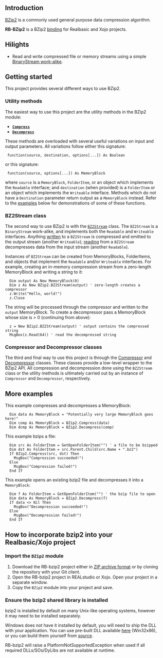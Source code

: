 ## Introduction
[BZip2](https://en.wikipedia.org/wiki/BZip2) is a commonly used general purpose data compression algorithm. 

**RB-BZip2** is a BZip2 [binding](http://en.wikipedia.org/wiki/Language_binding) for Realbasic and Xojo projects.

## Hilights
* Read and write compressed file or memory streams using a simple [BinaryStream work-alike](https://github.com/charonn0/RB-bzip2/wiki/BZip2.BZ2Stream).

## Getting started
This project provides several different ways to use BZip2. 

### Utility methods
The easiest way to use this project are the utility methods in the BZip2 module: 

* [**`Compress`**](https://github.com/charonn0/RB-bzip2/wiki/BZip2.Compress)
* [**`Decompress`**](https://github.com/charonn0/RB-bzip2/wiki/BZip2.Decompress)

These methods are overloaded with several useful variations on input and output parameters. All variations follow either this signature:

```realbasic
 function(source, destination, options[...]) As Boolean
```
or this signature:
```realbasic
 function(source, options[...]) As MemoryBlock
```

where `source` is a `MemoryBlock`, `FolderItem`, or an object which implements the `Readable` interface; and `destination` (when provided) is a `FolderItem` or an object which implements the `Writeable` interface. Methods which do not have a `Destination` parameter return output as a `MemoryBlock` instead. Refer to the [examples](https://github.com/charonn0/RB-bzip2/wiki#more-examples) below for demonstrations of some of these functions.

### BZ2Stream class
The second way to use BZip2 is with the [`BZ2Stream`](https://github.com/charonn0/RB-bzip2/wiki/BZip2.BZ2Stream) class. The `BZ2Stream` is a `BinaryStream` work-alike, and implements both the `Readable` and `Writeable` interfaces. Anything [written](https://github.com/charonn0/RB-bzip2/wiki/BZip2.BZ2Stream.Write) to a `BZ2Stream` is compressed and emitted to the output stream (another `Writeable`); [reading](https://github.com/charonn0/RB-bzip2/wiki/BZip2.BZ2Stream.Read) from a `BZ2Stream` decompresses data from the input stream (another `Readable`).

Instances of `BZ2Stream` can be created from MemoryBlocks, FolderItems, and objects that implement the `Readable` and/or `Writeable` interfaces. For example, creating an in-memory compression stream from a zero-length MemoryBlock and writing a string to it:

```realbasic
  Dim output As New MemoryBlock(0)
  Dim z As New BZip2.BZ2Stream(output) ' zero-length creates a compressor
  z.Write("Hello, world!")
  z.Close
```
The string will be processed through the compressor and written to the `output` MemoryBlock. To create a decompressor pass a MemoryBlock whose size is > 0 (continuing from above):

```realbasic
  z = New BZip2.BZ2Stream(output) ' output contains the compressed string
  MsgBox(z.Read(64)) ' read the decompressed string
```

### Compressor and Decompressor classes
The third and final way to use this project is through the [Compressor](https://github.com/charonn0/RB-bzip2/wiki/BZip2.Compressor) and [Decompressor](https://github.com/charonn0/RB-bzip2/wiki/BZip2.Decompressor) classes. These classes provide a low-level wrapper to the BZip2 API. All compression and decompression done using the `BZ2Stream` class or the utility methods is ultimately carried out by an instance of `Compressor` and `Decompressor`, respectively.


## More examples
This example compresses and decompresses a MemoryBlock:
```realbasic
  Dim data As MemoryBlock = "Potentially very large MemoryBlock goes here!"
  Dim comp As MemoryBlock = BZip2.Compress(data)
  Dim dcmp As MemoryBlock = BZip2.Decompress(comp)
```

This example bzips a file:

```realbasic
  Dim src As FolderItem = GetOpenFolderItem("") ' a file to be bzipped
  Dim dst As FolderItem = src.Parent.Child(src.Name + ".bz2")
  If BZip2.Compress(src, dst) Then 
    MsgBox("Compression succeeded!")
  Else
    MsgBox("Compression failed!")
  End If
```

This example opens an existing bzip2 file and decompresses it into a `MemoryBlock`:
```realbasic
  Dim f As FolderItem = GetOpenFolderItem("") ' the bzip file to open
  Dim data As MemoryBlock = BZip2.Decompress(f)
  If data <> Nil Then
    MsgBox("Decompression succeeded!")
  Else
    MsgBox("Decompression failed!")
  End If
```

## How to incorporate bzip2 into your Realbasic/Xojo project
### Import the `BZip2` module
1. Download the RB-bzip2 project either in [ZIP archive format](https://github.com/charonn0/RB-bzip2/archive/master.zip) or by cloning the repository with your Git client.
2. Open the RB-bzip2 project in REALstudio or Xojo. Open your project in a separate window.
3. Copy the `BZip2` module into your project and save.

### Ensure the bzip2 shared library is installed
bzip2 is installed by default on many Unix-like operating systems, however it may need to be installed separately.

Windows does not have it installed by default, you will need to ship the DLL with your application. You can use pre-built DLL available [here](http://gnuwin32.sourceforge.net/packages/bzip2.htm) (Win32x86), or you can build them yourself from [source](ftp://sources.redhat.com/pub/bzip2/v102/bzip2-1.0.2.tar.gz). 

RB-bzip2 will raise a PlatformNotSupportedException when used if all required DLLs/SOs/DyLibs are not available at runtime. 
